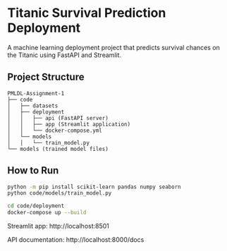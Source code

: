 # Titanic Survival Prediction Deployment

A machine learning deployment project that predicts survival chances on the Titanic using FastAPI and Streamlit.

## Project Structure
```
PMLDL-Assignment-1
├── code
│   ├── datasets
│   ├── deployment
│   │   ├── api (FastAPI server)
│   │   ├── app (Streamlit application) 
│   │   └── docker-compose.yml
│   └── models
│   │   └── train_model.py
└── models (trained model files)
```


## How to Run

```bash
python -m pip install scikit-learn pandas numpy seaborn
python code/models/train_model.py
```

```bash
cd code/deployment
docker-compose up --build
```

Streamlit app: http://localhost:8501

API documentation: http://localhost:8000/docs
